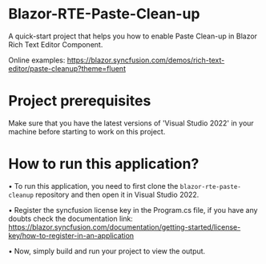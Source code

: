 # Blazor-RTE-Paste-Clean-up
A quick-start project that helps you how to enable Paste Clean-up in Blazor Rich Text Editor Component. 

Online examples: https://blazor.syncfusion.com/demos/rich-text-editor/paste-cleanup?theme=fluent

# Project prerequisites
Make sure that you have the latest versions of 'Visual Studio 2022' in your machine before starting to work on this project.

# How to run this application?
• To run this application, you need to first clone the <code>blazor-rte-paste-cleanup</code> repository and then open it in Visual Studio 2022.

• Register the syncfusion license key in the Program.cs file, if you have any doubts check the documentation link: https://blazor.syncfusion.com/documentation/getting-started/license-key/how-to-register-in-an-application

• Now, simply build and run your project to view the output.

